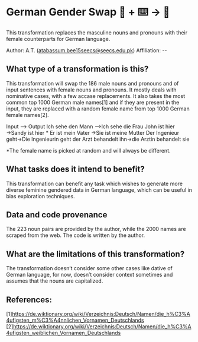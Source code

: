 # German Gender Swap 🦎  + ⌨️ → 🐍
This transformation replaces the masculine nouns and pronouns with their female counterparts for German language.

Author: A.T. (atabassum.bee15seecs@seecs.edu.pk)
Affiliation: --


## What type of a transformation is this?
This transformation will swap the 186 male nouns and pronouns and of input sentences with female nouns and pronouns. It mostly deals with nominative cases, with a few accase replacements. It also takes the most common top 1000 German male names[1] and if they are present in the input, they are  replaced with a random female name from  top 1000 German female names[2]. 

Input --> Output
Ich sehe den Mann -->Ich sehe die Frau
John ist hier →Sandy ist hier *
Er ist mein Vater →Sie ist meine Mutter
Der Ingenieur geht→Die Ingenieurin  geht
der Arzt behandelt ihn→die Arztin behandelt sie


*The female name is picked at random and will always be different.

## What tasks does it intend to benefit?
This transformation can benefit any task which wishes to generate more diverse feminine gendered data in German language, which can be useful in  bias exploration techniques.

## Data and code provenance
The 223 noun pairs are provided by the author, while the 2000 names are scraped from the web. The code is written by the author.

## What are the limitations of this transformation?
The transformation doesn’t consider some other cases like dative of German language, for now, doesn’t consider context sometimes and assumes that the nouns are capitalized.



## References:
[1]https://de.wiktionary.org/wiki/Verzeichnis:Deutsch/Namen/die_h%C3%A4ufigsten_m%C3%A4nnlichen_Vornamen_Deutschlands
[2]https://de.wiktionary.org/wiki/Verzeichnis:Deutsch/Namen/die_h%C3%A4ufigsten_weiblichen_Vornamen_Deutschlands

